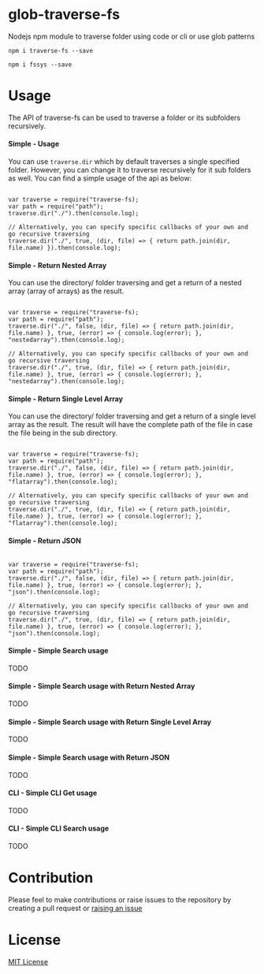 # glob-traverse-fs

Nodejs npm module to traverse folder using code or cli or use glob patterns

`npm i traverse-fs --save`

<!-- `npm i traverse-cli -g` -->
<!-- `npm i traverse-cli --save` -->

`npm i fssys --save`


# Usage

The API of traverse-fs can be used to traverse a folder or its subfolders recursively.

#### Simple - Usage

You can use `traverse.dir` which by default traverses a single specified folder. However, you can change it to traverse recursively for it sub folders as well. You can find a simple usage of the api as below:

```

var traverse = require("traverse-fs);
var path = require("path");
traverse.dir("./").then(console.log);

// Alternatively, you can specify specific callbacks of your own and go recursive traversing
traverse.dir("./", true, (dir, file) => { return path.join(dir, file.name) }).then(console.log);

```

#### Simple - Return Nested Array

You can use the directory/ folder traversing and get a return of a nested array (array of arrays) as the result.

```

var traverse = require("traverse-fs);
var path = require("path");
traverse.dir("./", false, (dir, file) => { return path.join(dir, file.name) }, true, (error) => { console.log(error); }, "nestedarray").then(console.log);

// Alternatively, you can specify specific callbacks of your own and go recursive traversing
traverse.dir("./", true, (dir, file) => { return path.join(dir, file.name) }, true, (error) => { console.log(error); }, "nestedarray").then(console.log);

```

#### Simple - Return Single Level Array

You can use the directory/ folder traversing and get a return of a single level array as the result. The result will have the complete path of the file in case the file being in the sub directory.

```

var traverse = require("traverse-fs);
var path = require("path");
traverse.dir("./", false, (dir, file) => { return path.join(dir, file.name) }, true, (error) => { console.log(error); }, "flatarray").then(console.log);

// Alternatively, you can specify specific callbacks of your own and go recursive traversing
traverse.dir("./", true, (dir, file) => { return path.join(dir, file.name) }, true, (error) => { console.log(error); }, "flatarray").then(console.log);

```

#### Simple - Return JSON

```

var traverse = require("traverse-fs);
var path = require("path");
traverse.dir("./", false, (dir, file) => { return path.join(dir, file.name) }, true, (error) => { console.log(error); }, "json").then(console.log);

// Alternatively, you can specify specific callbacks of your own and go recursive traversing
traverse.dir("./", true, (dir, file) => { return path.join(dir, file.name) }, true, (error) => { console.log(error); }, "json").then(console.log);

```

#### Simple - Simple Search usage

TODO

#### Simple - Simple Search usage with Return Nested Array

TODO

#### Simple - Simple Search usage with Return Single Level Array

TODO

#### Simple - Simple Search usage with Return JSON

TODO

#### CLI - Simple CLI Get usage

TODO

#### CLI - Simple CLI Search usage

TODO

# Contribution

Please feel to make contributions or raise issues to the repository by creating a pull request or [raising an issue](https://github.com/ganeshkbhat/glob-traverse-fs/issues)

# License

[MIT License](./LICENSE)
